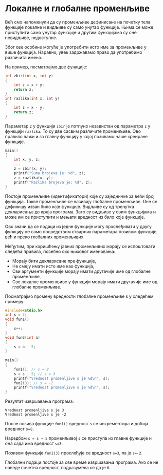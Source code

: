 # Локалне и глобалне променљиве

Већ смо напоменули да су променљиве дефинисане на почетку тела функције локалне
и видљиве су само унутар функције. Њима се може приступити само унутар функције
и другим функцијама су оне невидљиве, недоступне.

Због ове особине могуће је употребити исто име за променљиве у више функција.
Наравно, увек задржавамо право да употребимо различита имена.

На пример, посматрајмо две функције:

```c
int zbir(int x, int y)
{
    int z = x + y;
    return z;
}
int razlika(int x, int y)
{
    int z = x - y;
    return z;
}
```

Параметар `z` у функцији `zbir` је потпуно независтан од параметра `z` у функцији
`razlika`. То су две сасвим различите променљиве. Ово правило важи и за главну
функцију у којој позивамо наше креиране функције.

```c
main()
{
    int x, y, z;
    ...
    z = zbir(x, y);                            
    printf("Suma brojeva je: %d", z); 
    z = razlika(x, y);                        
    printf("Razlika brojeva je: %d", z);
}
```

Постоје променљиве (идентификатори) које су заједничке за већи број функција.
Такве променљиве се називају глобалне променљиве. Оне се дефинишу изван било
које функције. Видљиве су од тренутка декларисања до краја програма. Зато су
видљиве у свим функцијама и може им се приступити и мењати вредност из било
које функције.

Ово значи да се подаци из једне функције могу прослеђивати у другу функцију не
само посредством стварних параметара позивом функције, већ и преко глобалних
променљивих.

Међутим, при коришћењу јавних променљивих морају се испоштовати следећа правила,
посебно око њиховог именовања:

- Морају бити декларисане пре функције,
- Не смеју имати исто име као функција,
- Сви аргументи функције морају имати другачије име од глобалне променљиве,
- Све локалне променљиве у функцији морају имати другачије име од глобалне променљиве.

Посматрајмо промену вредности глобалне променљиве s у следећем примеру:

```c
#include<stdio.h>
int s = 7;
void fun1()
{
    s++;
}
void fun2(int a)
{
    s = a - 5;
}
 
main()
{
    fun1(); // s = 8
    s = s - 5; // s = 3
    printf("Vrednost promenljive s je %d\n", s);
    fun2(3); // s = -2
    printf("Vrednost promenljive s je %d\n", s);
}
```

Резултат извршавања програма:

```text
Vrednost promenljive s je 3
Vrednost promenljive s je -2
```

После позива функције `fun1()` вредност `s` се инкрементира и добија вредност `s=8`.

Наредбом `s = s – 5` променљивој `s` се приступа из главне функције и она сада има
вредност `s=3`.

Позивом функције `fun2(3)` прослеђује се вредност `а=3`, па је `s=-2`.

Глобални подаци постоје за све време извршавања програма. Ако се не наведе почетна
вредност, подразумева се да је `0`.
